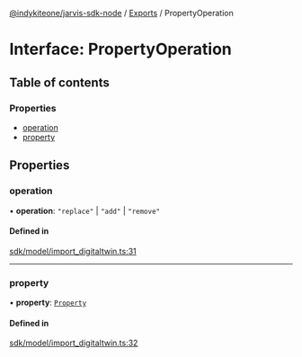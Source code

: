 [@indykiteone/jarvis-sdk-node](../README.md) / [Exports](../modules.md) / PropertyOperation

# Interface: PropertyOperation

## Table of contents

### Properties

- [operation](PropertyOperation.md#operation)
- [property](PropertyOperation.md#property)

## Properties

### operation

• **operation**: ``"replace"`` \| ``"add"`` \| ``"remove"``

#### Defined in

[sdk/model/import_digitaltwin.ts:31](https://github.com/indykite/jarvis-sdk-node/blob/438b790/jarvis_sdk_node/src/sdk/model/import_digitaltwin.ts#L31)

___

### property

• **property**: [`Property`](../classes/Property.md)

#### Defined in

[sdk/model/import_digitaltwin.ts:32](https://github.com/indykite/jarvis-sdk-node/blob/438b790/jarvis_sdk_node/src/sdk/model/import_digitaltwin.ts#L32)
